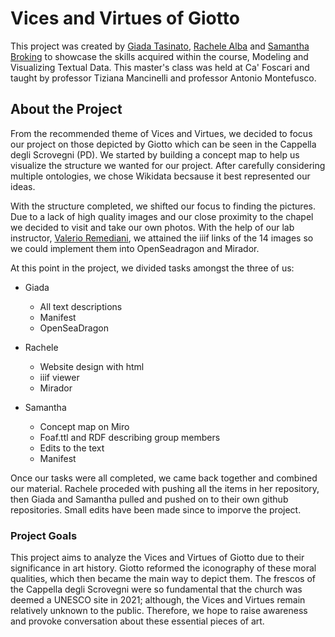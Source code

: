 # Vices and Virtues of Giotto 

This project was created by [Giada Tasinato](https://github.com/giadatasinato04?tab=repositories), [Rachele Alba](https://github.com/rachelealba96?tab=repositories) and [Samantha Broking](https://github.com/samanthabroking?tab=repositories) to showcase the skills acquired within the course, Modeling and Visualizing Textual Data. This master's class was held at Ca' Foscari and taught by professor Tiziana Mancinelli and professor Antonio Montefusco.

## About the Project
From the recommended theme of Vices and Virtues, we decided to focus our project on those depicted by Giotto which can be seen in the Cappella degli Scrovegni (PD). We started by building a concept map to help us visualize the structure we wanted for our project. After carefully considering multiple ontologies, we chose Wikidata becsause it best represented our ideas.

With the structure completed, we shifted our focus to finding the pictures. Due to a lack of high quality images and our close proximity to the chapel we decided to visit and take our own photos. With the help of our lab instructor, [Valerio Remediani](https://github.com/VRemediani), we attained the iiif links of the 14 images so we could implement them into OpenSeadragon and Mirador. 

At this point in the project, we divided tasks amongst the three of us: 
- Giada
  - All text descriptions 
  - Manifest 
  - OpenSeaDragon

- Rachele 
  - Website design with html 
  - iiif viewer 
  - Mirador 

- Samantha 
  - Concept map on Miro  
  - Foaf.ttl and RDF describing group members 
  - Edits to the text 
  - Manifest 

Once our tasks were all completed, we came back together and combined our material. Rachele proceded with pushing all the items in her repository, then Giada and Samantha pulled and pushed on to their own github repositories. Small edits have been made since to imporve the project. 

### Project Goals

This project aims to analyze the Vices and Virtues of Giotto due to their significance in art history. Giotto reformed the iconography of these moral qualities, which then became the main way to depict them. The frescos of the Cappella degli Scrovegni were so fundamental that the church was deemed a UNESCO site in 2021; although, the Vices and Virtues remain relatively unknown to the public. Therefore, we hope to raise awareness and provoke conversation about these essential pieces of art.
